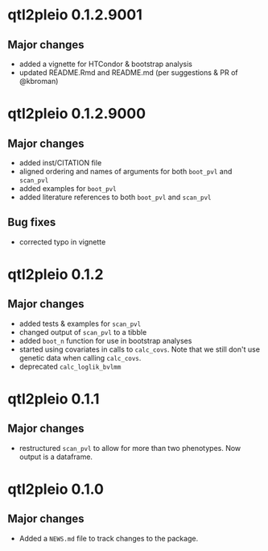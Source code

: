 # qtl2pleio 0.1.2.9001

## Major changes

* added a vignette for HTCondor & bootstrap analysis
* updated README.Rmd and README.md (per suggestions & PR of @kbroman)


# qtl2pleio 0.1.2.9000

## Major changes

* added inst/CITATION file    
* aligned ordering and names of arguments for both `boot_pvl` and `scan_pvl`    
* added examples for `boot_pvl`    
* added literature references to both `boot_pvl` and `scan_pvl`    


## Bug fixes

* corrected typo in vignette  



# qtl2pleio 0.1.2

## Major changes

* added tests & examples for `scan_pvl`  
* changed output of `scan_pvl` to a tibble  
* added `boot_n` function for use in bootstrap analyses  
* started using covariates in calls to `calc_covs`. Note that we still don't use genetic data when calling `calc_covs`.  
* deprecated `calc_loglik_bvlmm`



# qtl2pleio 0.1.1

## Major changes

* restructured `scan_pvl` to allow for more than two phenotypes. Now output is a dataframe.

# qtl2pleio 0.1.0

## Major changes

* Added a `NEWS.md` file to track changes to the package.
